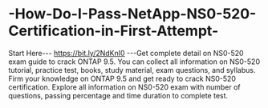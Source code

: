 # -How-Do-I-Pass-NetApp-NS0-520-Certification-in-First-Attempt-
Start Here--- https://bit.ly/2NdKnI0 ---Get complete detail on NS0-520 exam guide to crack ONTAP 9.5. You can collect all information on NS0-520 tutorial, practice test, books, study material, exam questions, and syllabus. Firm your knowledge on ONTAP 9.5 and get ready to crack NS0-520 certification. Explore all information on NS0-520 exam with number of questions, passing percentage and time duration to complete test.
